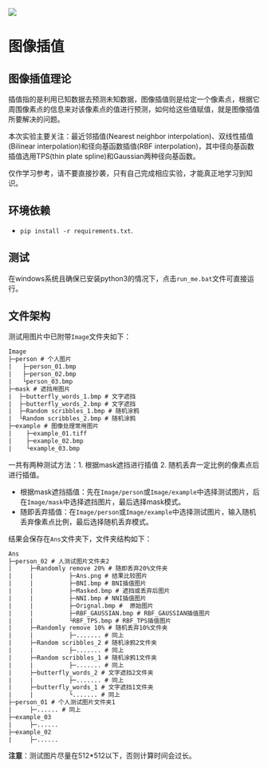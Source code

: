 ![](https://typora-ilgzh.oss-cn-beijing.aliyuncs.com/202303241424868.png)

# 图像插值

## 图像插值理论

插值指的是利用已知数据去预测未知数据，图像插值则是给定一个像素点，根据它周围像素点的信息来对该像素点的值进行预测，如何给这些值赋值，就是图像插值所要解决的问题。

本次实验主要关注：最近邻插值(Nearest neighbor interpolation)、双线性插值(Bilinear interpolation)和径向基函数插值(RBF interpolation)，其中径向基函数插值选用TPS(thin plate spline)和Gaussian两种径向基函数。

仅作学习参考，请不要直接抄袭，只有自己完成相应实验，才能真正地学习到知识。

## 环境依赖

- `pip install -r requirements.txt`.

## 测试

在windows系统且确保已安装python3的情况下，点击`run_me.bat`文件可直接运行。

## 文件架构

测试用图片中已附带`Image`文件夹如下：

```txt
Image
├─person # 个人图片
|   ├─person_01.bmp
|   ├─person_02.bmp
|   └person_03.bmp
├─mask # 遮挡用图片
|  ├─butterfly_words_1.bmp # 文字遮挡
|  ├─butterfly_words_2.bmp # 文字遮挡
|  ├─Random scribbles_1.bmp # 随机涂鸦
|  └Random scribbles_2.bmp # 随机涂鸦
├─example # 图像处理常用图片
|    ├─example_01.tiff
|    ├─example_02.bmp
|    └example_03.bmp
```

一共有两种测试方法：1. 根据mask遮挡进行插值 2. 随机丢弃一定比例的像素点后进行插值。

- 根据mask遮挡插值：先在`Image/person`或`Image/example`中选择测试图片，后在`Image/mask`中选择遮挡图片，最后选择mask模式。
- 随即丢弃插值：在`Image/person`或`Image/example`中选择测试图片，输入随机丢弃像素点比例，最后选择随机丢弃模式。

结果会保存在`Ans`文件夹下，文件夹结构如下：

```txt
Ans
├─person_02 # 人测试图片文件夹2
|     ├─Randomly remove 20% # 随即丢弃20%文件夹
|     |          ├─Ans.png # 结果比较图片
|     |          ├─BNI.bmp # BNI插值图片
|     |          ├─Masked.bmp # 遮挡或丢弃后图片
|     |          ├─NNI.bmp # NNI插值图片
|     |          ├─Orignal.bmp #  原始图片
|     |          ├─RBF_GAUSSIAN.bmp # RBF_GAUSSIAN插值图片
|     |          └RBF_TPS.bmp # RBF_TPS插值图片
|     ├─Randomly remove 10% # 随机丢弃10%文件夹
|     |          ├─....... # 同上
|     ├─Random scribbles_2 # 随机涂鸦2文件夹
|     |          ├─....... # 同上
|     ├─Random scribbles_1 # 随机涂鸦1文件夹
|     |          ├─....... # 同上
|     ├─butterfly_words_2 # 文字遮挡2文件夹
|     |          ├─....... # 同上
|     ├─butterfly_words_1 # 文字遮挡1文件夹
|     |          └....... # 同上
├─person_01 # 个人测试图片文件夹1
|     ├─...... # 同上
├─example_03
|     ├─......
├─example_02
|     ├─......
```

**注意**：测试图片尽量在512*512以下，否则计算时间会过长。


